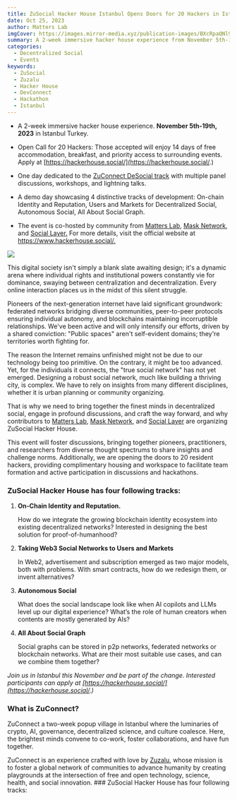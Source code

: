 ```yaml
---
title: ZuSocial Hacker House Istanbul Opens Doors for 20 Hackers in Istanbul, Forging the Future of Decentralized Social
date: Oct 25, 2023
author: Matters Lab
imgCover: https://images.mirror-media.xyz/publication-images/BXcRpaQNl909uPFqHsE-o.jpg?height=2400&width=2400&size=medium
summary: A 2-week immersive hacker house experience from November 5th-19th, 2023 in Istanbul, Turkey. This event is co-hosted by community from Matters Lab, Mask Network, and Social Layer.
categories:
  - Decentralized Social
  - Events
keywords:
  - ZuSocial
  - Zuzalu
  - Hacker House
  - DevConnect
  - Hackathon
  - Istanbul
---
```


* A 2-week immersive hacker house experience. **November 5th-19th, 2023** in Istanbul Turkey.

* Open Call for 20 Hackers: Those accepted will enjoy 14 days of free accommodation, breakfast, and priority access to surrounding events. Apply at [https://hackerhouse.social/](https://hackerhouse.social/.)

* One day dedicated to the [ZuConnect DeSocial track](https://event.sola.day/event/676) with multiple panel discussions, workshops, and lightning talks.

* A demo day showcasing 4 distinctive tracks of development: On-chain Identity and Reputation, Users and Markets for Decentralized Social, Autonomous Social, All About Social Graph.

* The event is co-hosted by community from [Matters Lab](http://matters-lab.io), [Mask Network](https://mask.io/), and [Social Layer.](https://app.sociallayer.im/) For more details, visit the official website at <https://www.hackerhouse.social/.>

![](https://images.mirror-media.xyz/publication-images/BXcRpaQNl909uPFqHsE-o.jpg?height=2400&width=2400&size=medium)

This digital society isn't simply a blank slate awaiting design; it's a dynamic arena where individual rights and institutional powers constantly vie for dominance, swaying between centralization and decentralization. Every online interaction places us in the midst of this silent struggle.

Pioneers of the next-generation internet have laid significant groundwork: federated networks bridging diverse communities, peer-to-peer protocols ensuring individual autonomy, and blockchains maintaining incorruptible relationships. We've been active and will only intensify our efforts, driven by a shared conviction: "Public spaces" aren't self-evident domains; they're territories worth fighting for.

The reason the Internet remains unfinished might not be due to our technology being too primitive. On the contrary, it might be too advanced. Yet, for the individuals it connects, the "true social network" has not yet emerged. Designing a robust social network, much like building a thriving city, is complex. We have to rely on insights from many different disciplines, whether it is urban planning or community organizing.

That is why we need to bring together the finest minds in decentralized social, engage in profound discussions, and craft the way forward, and why contributors to  [Matters Lab](http://matters-lab.io), [Mask Network](https://mask.io/), and [Social Layer](https://app.sociallayer.im/) are organizing ZuSocial Hacker House.

This event will foster discussions, bringing together pioneers, practitioners, and researchers from diverse thought spectrums to share insights and challenge norms. Additionally, we are opening the doors to 20 resident hackers, providing complimentary housing and workspace to facilitate team formation and active participation in discussions and hackathons.

### ZuSocial Hacker House has four following tracks:

  1. **On-Chain Identity and Reputation.**

     How do we integrate the growing blockchain identity ecosystem into existing decentralized networks? Interested in designing the best solution for proof-of-humanhood?

  2. **Taking Web3 Social Networks to Users and Markets**

     In Web2, advertisement and subscription emerged as two major models, both with problems. With smart contracts, how do we redesign them, or invent alternatives?

  3. **Autonomous Social**

     What does the social landscape look like when AI copilots and LLMs level up our digital experience? What’s the role of human creators when contents are mostly generated by AIs?

  4. **All About Social Graph**

     Social graphs can be stored in p2p networks, federated networks or blockchain networks. What are their most suitable use cases, and can we combine them together?

_Join us in Istanbul this November and be part of the change. Interested participants can apply at [https://hackerhouse.social/](https://hackerhouse.social/.)_

  
### What is ZuConnect?

  ZuConnect a two-week popup village in Istanbul where the luminaries of crypto, AI, governance, decentralized science, and culture coalesce. Here, the brightest minds convene to co-work, foster collaborations, and have fun together.

  ZuConnect is an experience crafted with love by [Zuzalu](https://zuzalu.city), whose mission is to foster a global network of communities to advance humanity by creating playgrounds at the intersection of free and open technology, science, health, and social innovation.  ### ZuSocial Hacker House has four following tracks:

